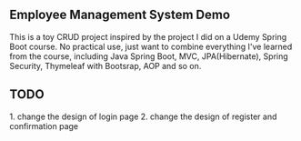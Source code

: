 <h2>Employee Management System Demo</h2>
This is a toy CRUD project inspired by the project I did on a Udemy Spring Boot course. No practical use, just want to combine everything I've learned from the course, including Java Spring Boot, MVC, JPA(Hibernate), Spring Security, Thymeleaf with Bootsrap, AOP and so on.

<h2>TODO</h2>
1. change the design of login page<be>
2. change the design of register and confirmation page<br>
